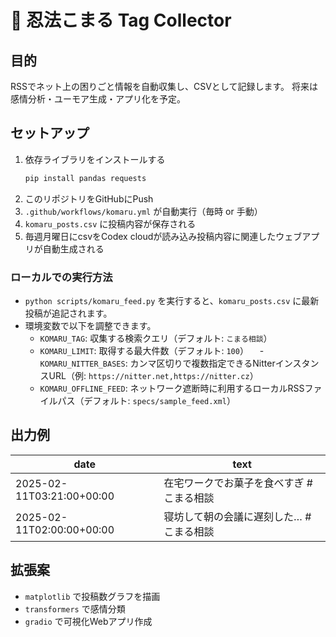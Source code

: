 # 🤖 忍法こまる Tag Collector

## 目的
RSSでネット上の困りごと情報を自動収集し、CSVとして記録します。
将来は感情分析・ユーモア生成・アプリ化を予定。

## セットアップ
1. 依存ライブラリをインストールする
   ```bash
   pip install pandas requests
   ```
2. このリポジトリをGitHubにPush
3. `.github/workflows/komaru.yml` が自動実行（毎時 or 手動）
4. `komaru_posts.csv` に投稿内容が保存される
5. 毎週月曜日にcsvをCodex cloudが読み込み投稿内容に関連したウェブアプリが自動生成される

### ローカルでの実行方法
- `python scripts/komaru_feed.py` を実行すると、`komaru_posts.csv` に最新投稿が追記されます。
- 環境変数で以下を調整できます。
  - `KOMARU_TAG`: 収集する検索クエリ（デフォルト: `こまる相談`）
  - `KOMARU_LIMIT`: 取得する最大件数（デフォルト: `100`）
　- `KOMARU_NITTER_BASES`: カンマ区切りで複数指定できるNitterインスタンスURL（例: `https://nitter.net,https://nitter.cz`）
  - `KOMARU_OFFLINE_FEED`: ネットワーク遮断時に利用するローカルRSSファイルパス（デフォルト: `specs/sample_feed.xml`）


## 出力例
| date | text |
|------|------|
| 2025-02-11T03:21:00+00:00 | 在宅ワークでお菓子を食べすぎ #こまる相談 |
| 2025-02-11T02:00:00+00:00 | 寝坊して朝の会議に遅刻した… #こまる相談 |

## 拡張案
- `matplotlib` で投稿数グラフを描画  
- `transformers` で感情分類  
- `gradio` で可視化Webアプリ作成  
